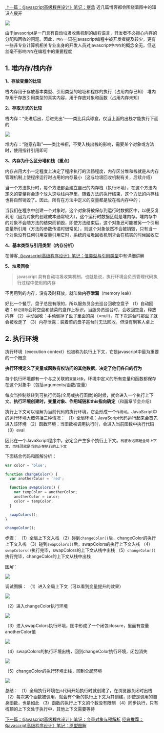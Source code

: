 [上一篇：《javascript高级程序设计》笔记：继承][1]
近几篇博客都会围绕着图中的知识点展开

![](/javascript/assets/env-01.png)

由于javascript是一门具有自动垃圾收集机制的编程语言，开发者不必担心内存的分配和回收的问题。因此，`内存`一词在javascript编程中被开发者提及较少，更有一些非专业计算机相关专业出身的开发人员对javascript中`内存`的概念全无，但这丝毫不影响`内存`在编程中的重要程度

## 1. 堆内存/栈内存

**1、存放变量的比较**

栈内存用于存放基本类型、引用类型的地址和程序的执行（占用内存已知）
堆内存用于存放引用类型的真实内容，用于存放对象和函数（占用内存未知）

**2、存取方式的比较**

栈内存：“先进后出，后进先出”——类比兵兵球盒，仅当上面的出栈才能执行下面的

![](/javascript/assets/env-02.png)


堆内存：“随意存取”——类比书橱，不受入栈出栈的影响，需要某个对象或方法时，使用指针引用即可

**3、内存为什么区分堆和栈（重点）**

内存占用大小一定程度上决定了程序执行的流畅程度，内存区分堆和栈就是从内存管理机制上使程序运行时占用的内存最小（这与垃圾回收机制有关，后续介绍）

当一个方法执行时，每个方法都会建立自己的内存栈（执行环境），在这个方法内定义的变量将会逐个放入这块栈内存里，随着方法的执行结束，这个方法的内存栈也将自然销毁了。因此，所有在方法中定义的变量都是放在栈内存中的；

当我们在程序中创建一个对象时，这个对象将被保存到运行时数据区中，以便反复利用（因为对象的创建成本通常较大），这个运行时数据区就是堆内存。堆内存中的对象不会随方法的结束而销毁，即使方法结束后，这个对象还可能被另一个引用变量所引用（方法的参数传递时很常见），则这个对象依然不会被销毁，只有当一个对象没有任何引用变量引用它时，系统的垃圾回收机制才会在核实的时候回收它

**4、基本类型与引用类型（内存分析）**

在博客[《javascript高级程序设计》笔记：值类型与引用类型](https://github.com/lxyc/lxyc-blog/issues/21)中有详细讲解

**5、垃圾回收**

> javascript 具有自动垃圾收集机制，也就是说，执行环境会负责管理代码执行过程中使用的内存

不再用到的内存，没有及时释放，就叫做**内存泄漏**（memory leak）

好比一个餐厅，盘子总是有限的，所以服务员会去巡台回收空盘子
（1）自动回收：`标记清除`会将空盘和装菜的盘作上标识，当服务员巡台时，会收回空盘，释放内存
（2）手动回收：手动倒掉了盘子里面的菜（=null），在下次巡台时那盘子就会被收走了
（3）内存泄露：装着菜的盘子巡台时无法回收，但没有到客人桌上

## 2. 执行环境

执行环境（execution context）也被称为执行上下文，它是javascript中最为重要的一个概念

**执行环境定义了变量或函数有权访问的其他数据，决定了他们各自的行为**

每个执行环境都有一个与之关联的`变量对象`，环境中定义的所有变量和函数都保存在这个对象中（包括arguments/函数/变量）

每次当控制器转到可执行代码(全局或执行函数)的时候，就会进入一个执行上下文。**执行环境创建时，变量对象、作用域链和this指向确定**（和面章节会介绍）

执行上下文可以理解为当前代码的执行环境，它会形成一个`作用域`。JavaScript中的运行环境大概包括三种情况：
（1）全局环境：JavaScript代码运行起来会首先进入该环境
（2）函数环境：当函数被调用执行时，会进入当前函数中执行代码
（3）eval

因此在一个JavaScript程序中，必定会产生多个执行上下文。`栈底永远都是全局上下文，而栈顶就是当前正在执行的上下文`

下面结合代码和图解分析：
```javascript
var color = 'blue';

function changeColor() {
  var anotherColor = 'red';

  function swapColors() {
    var tempColor = anotherColor;
    anotherColor = color;
    color = tempColor;
  }

  swapColors();
}

changeColor();
```

步骤：
（1）全局上下文入栈
（2）碰到`changeColor()`后，changeColor的执行上下文入栈
（3）碰到`swapColors()`后，swapColors的执行上下文入栈
（4）`swapColors()`执行完毕，swapColors的上下文从栈中出栈
（5）`changeColor()`执行完毕，changeColor的上下文从栈中出栈

图解：

![](/javascript/assets/env-03.png)

调试图解：
（1）进入全局上下文（可以看到变量提升的效果）

![](/javascript/assets/env-04.png)

（2）进入changeColor执行环境

![](/javascript/assets/env-05.png)

（3）进入swapColors执行环境，图中形成了一个闭包closure，里面有变量anotherColor值

![](/javascript/assets/env-06.png)

（4）swapColors的执行环境出栈，回到changeColor执行环境，闭包消失

![](/javascript/assets/env-07.png)

  （5）changeColor的执行环境出栈，回到全局环境

![](/javascript/assets/env-08.png)

总结：
（1）全局执行环境在js代码开始执行时就创建了，在浏览器关闭时出栈
（2）每次某个函数被调用，就会有个新的执行上下文为其创建，即使是调用的自身函数，也是如此
（3）函数的执行上下文的个数没有限制
（4）同步执行，只有栈顶的上下文处于执行中，其他上下文需要等待

[下一篇：《javascript高级程序设计》笔记：变量对象与预解析][2]
[经典推荐：《javascript高级程序设计》笔记：原型图解][3]


  [1]: https://github.com/lxyc/lxyc-blog/issues/31
  [2]: https://github.com/lxyc/lxyc-blog/issues/33
  [3]: https://github.com/lxyc/lxyc-blog/issues/30